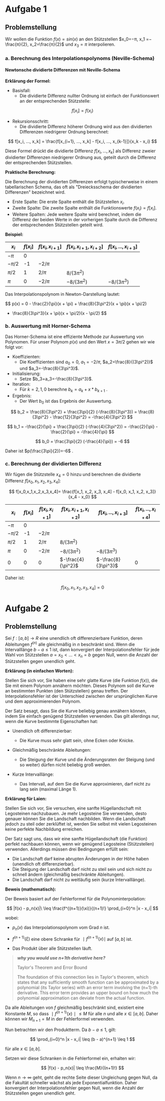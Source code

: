 # Aufgabe 1

## Problemstellung

Wir wollen die Funktion $f(x)=sin(x)$ an den Stützstellen 
$x_0=−π, x_1 =−\frac{π}{2}, x_2=\frac{π}{2}$ und $x_3=π$ interpolieren. 

### a. Berechnung des Interpolationspolynoms (Neville-Schema)

#### Newtonsche dividierte Differenzen mit Neville-Schema

**Erklärung der Formel:**

- Basisfall: 
  - Die dividierte Differenz nullter Ordnung ist einfach der Funktionswert 
  an der entsprechenden Stützstelle:

$$
f[x_i] = f(x_i)
$$

- Rekursionsschritt: 
  - Die dividierte Differenz höherer Ordnung wird aus den dividierten 
  Differenzen niedrigerer Ordnung berechnet:

$$
f[x_i, ..., x_k] = \frac{f[x_{i+1}, ..., x_k] - f[x_i, ..., x_{k-1}]}{x_k - x_i}
$$

Diese Formel drückt die dividierte Differenz $f[x_i,...,x_k]$ als 
Differenz zweier dividierter Differenzen niedrigerer Ordnung aus,
geteilt durch die Differenz der entsprechenden Stützstellen.

**Praktische Berechnung:**

Die Berechnung der dividierten Differenzen erfolgt typischerweise in einem 
tabellarischen Schema, das oft als 
"Dreiecksschema der dividierten Differenzen" bezeichnet wird.

- Erste Spalte: Die erste Spalte enthält die Stützstellen $x_i$.
- Zweite Spalte: Die zweite Spalte enthält die Funktionswerte $f(x_i)=f[x_i]$.
- Weitere Spalten: Jede weitere Spalte wird berechnet, indem die Differenz 
der beiden Werte in der vorherigen Spalte durch die Differenz der 
entsprechenden Stützstellen geteilt wird.

**Beispiel:**

$x_i$      | $f[x_i]$    | $f[x_i,x_{i+1}]$ | $f[x_i,x_{i+1},x_{i+2}]$ | $f[x_i,...,x_{i+3}]$
------- | -------- | ------------- | ----------------------- | ------------------
$-\pi$     | 0         |                |                        |
$-\pi/2$   | -1        | $-2/\pi$            |                        |
$\pi/2$     | 1         |  $2/\pi$             | $8/(3\pi^2)$                 |
$\pi$       | 0         | $-2/\pi$           | $-8/(3\pi^2)$                      | $-8/(3\pi^3)$

Das Interpolationspolynom in Newton-Darstellung lautet:

$$
p(x) = 0 - \frac{2}{\pi}(x + \pi) + \frac{8}{3\pi^2}(x + \pi)(x + \pi/2) 
- \frac{8}{3\pi^3}(x + \pi)(x + \pi/2)(x - \pi/2)
$$

### b. Auswertung mit Horner-Schema
Das Horner-Schema ist eine effiziente Methode zur Auswertung von Polynomen.
Für unser Polynom $p(x)$ und den Wert $x=3\pi/2$ gehen wir wie folgt vor:

- Koeffizienten: 
  - Die Koeffizienten sind $a_0=0$, $a_1=-2/\pi$, $a_2=\frac{8}{(3\pi^2)}$ und 
  $a_3=-\frac{8}{3\pi^3}$.
- Initialisierung: 
  - Setze $b_3=a_3=-\frac{8}{3\pi^3}$.
- Iteration: 
  - Für $k=2,1,0$ berechne $b_k=a_k+x*b_{k+1}$ .
- Ergebnis: 
  - Der Wert $b_0$ ist das Ergebnis der Auswertung.

$$
b_2 = \frac{8}{3\pi^2} + \frac{3\pi}{2} (-\frac{8}{3\pi^3}) =
\frac{8}{3\pi^2} - \frac{12}{3\pi^2} = -\frac{4}{3\pi^2} 
$$

$$
b_1 = -\frac{2}{\pi} + \frac{3\pi}{2} (-\frac{4}{3\pi^2}) =
-\frac{2}{\pi} - \frac{2}{\pi} = -\frac{4}{\pi} 
$$


$$
b_0 = \frac{3\pi}{2} (-\frac{4}{\pi}) = -6
$$

Daher ist $p(\frac{3\pi}{2})=-6$ .

### c. Berechnung der dividierten Differenz

Wir fügen die Stützstelle $x_4=0$ hinzu und berechnen die dividierte Differenz 
$f[x_0,x_1,x_2,x_3,x_4]$:

$$
f[x_0,x_1,x_2,x_3,x_4]= \frac{f[x_1, x_2, x_3, x_4] - f[x_0, x_1, x_2, x_3]}
{x_4 - x_0}
$$

$x_i$      | $f[x_i]$    | $f[x_i,x_{i+1}]$ | $f[x_i,x_{i+1},x_{i+2}]$ | $f[x_i,...,x_{i+3}]$ | $f[x_i,...,x_{i+4}]$
------- | -------- | ------------- | ----------------------- | ------------------| ------------------
$-\pi$     | 0         |                |                        |
$-\pi/2$   | -1        | $-2/\pi$            |                        |
$\pi/2$     | 1         |  $2/\pi$             | $8/(3\pi^2)$                 |
$\pi$       | 0         | $-2/\pi$           | $-8/(3\pi^2)$                      | $-8/(3\pi^3)$
$0$       |  0        | $0$           |  $-\frac{4}{\pi^2}$                     | $-\frac{8}{3\pi^3}$ | $0$



Daher ist:

$$
f[x_0,x_1,x_2,x_3,x_4] = 0
$$

# Aufgabe 2

## Problemstellung

Sei $f:[a,b]→R$ eine unendlich oft differenzierbare Funktion, deren Ableitungen
$f^{(n)}$ alle gleichmäßig in $n$ beschränkt sind. Wenn die Intervalllänge $b−a≤1$
ist, dann konvergiert der Interpolationsfehler für jede Wahl von Stützstellen
$a=x_0<...<x_n=b$ gegen Null, wenn die Anzahl der Stützstellen gegen unendlich 
geht.

**Erklärung (in einfachen Worten):**

Stellen Sie sich vor, Sie haben eine sehr glatte Kurve (die Funktion $f(x)$),
die Sie mit einem Polynom annähern möchten. Dieses Polynom soll die Kurve an
bestimmten Punkten (den Stützstellen) genau treffen. Der Interpolationsfehler 
ist der Unterschied zwischen der ursprünglichen Kurve und dem approximierenden 
Polynom.

Der Satz besagt, dass Sie die Kurve beliebig genau annähern können, indem Sie
einfach genügend Stützstellen verwenden. Das gilt allerdings nur, wenn die 
Kurve bestimmte Eigenschaften hat:

- Unendlich oft differenzierbar: 
  - Die Kurve muss sehr glatt sein, ohne Ecken oder Knicke.

- Gleichmäßig beschränkte Ableitungen: 
  - Die Steigung der Kurve und die Änderungsraten der Steigung (und so weiter)
dürfen nicht beliebig groß werden. 

- Kurze Intervalllänge: 
  - Das Intervall, auf dem Sie die Kurve approximieren, darf nicht zu lang sein
(maximal Länge 1).

**Erklärung für Laien:**

Stellen Sie sich vor, Sie versuchen, eine sanfte Hügellandschaft mit 
Legosteinen nachzubauen. Je mehr Legosteine Sie verwenden, desto genauer können 
Sie die Landschaft nachbilden. Wenn die Landschaft jedoch zu steil oder 
zerklüftet ist, werden Sie selbst mit vielen Legosteinen keine perfekte 
Nachbildung erreichen.

Der Satz sagt uns, dass wir eine sanfte Hügellandschaft (die Funktion)
perfekt nachbauen können, wenn wir genügend Legosteine (Stützstellen)
verwenden. Allerdings müssen drei Bedingungen erfüllt sein:

- Die Landschaft darf keine abrupten Änderungen in der Höhe haben 
(unendlich oft differenzierbar).
- Die Steigung der Landschaft darf nicht zu steil sein und sich nicht zu 
schnell ändern (gleichmäßig beschränkte Ableitungen).
- Die Landschaft darf nicht zu weitläufig sein (kurze Intervalllänge).

**Beweis (mathematisch):**

Der Beweis basiert auf der Fehlerformel für die Polynominterpolation:

$$
|f(x) - p_n(x)|\ \leq \frac{f^{(n+1)}(\xi)}{(n+1)!} \prod_{i=0}^n |x - x_i|
$$


wobei:

- $p_n(x)$ das Interpolationspolynom vom Grad $n$ ist.

- $f^{(n+1)}(\xi)$ eine obere Schranke für $∣f^{(n+1)}(x)∣$ auf $[a,b]$ ist.
- Das Produkt über alle Stützstellen läuft.

> ***why you would use  n+1th derivative here?*** 
> 
> Taylor's Theorem and Error Bound
> 
> The foundation of this connection lies in Taylor's theorem, which states that
> any sufficiently smooth function can be approximated by a polynomial 
> (its Taylor series) with an error term involving the (n+1)-th derivative. 
> This error term provides an upper bound on how much the polynomial 
> approximation can deviate from the actual function.

Da alle Ableitungen von $f$ gleichmäßig beschränkt sind, existiert eine 
Konstante $M$, so dass $∣f^{(n+1)}(x)∣≤M$ für alle $n$ und alle $x∈[a,b]$.
Daher können wir $M_{n+1}=M$ in der Fehlerformel verwenden.

Nun betrachten wir den Produktterm. Da $b−a≤1$, gilt:

$$
\prod_{i=0}^n |x - x_i| \leq (b - a)^{n+1} \leq 1
$$

für alle $x∈[a,b]$.

Setzen wir diese Schranken in die Fehlerformel ein, erhalten wir:

$$
|f(x) - p_n(x)| \leq \frac{M}{(n+1)!}
$$

Wenn $n→∞$ geht, geht die rechte Seite dieser Ungleichung gegen Null, da die 
Fakultät schneller wächst als jede Exponentialfunktion. 
Daher konvergiert der Interpolationsfehler gegen Null, wenn die Anzahl der 
Stützstellen gegen unendlich geht.


